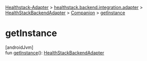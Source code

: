 
[Healthstack-Adapter](../../../../healthstack-adapter.html) > [healthstack.backend.integration.adapter](../../index.html) > [HealthStackBackendAdapter](../index.html) > [Companion](index.html) > [getInstance](get-instance.html)



# getInstance



[androidJvm]\
fun [getInstance](get-instance.html)(): [HealthStackBackendAdapter](../index.html)




